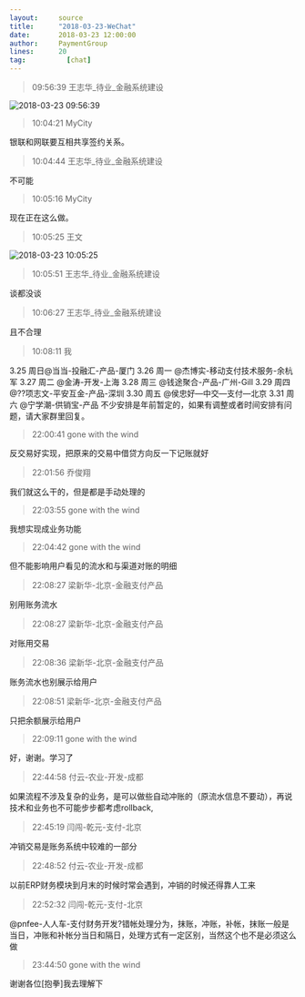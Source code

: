 ```yaml
---
layout:     source 
title:      "2018-03-23-WeChat"
date:       2018-03-23 12:00:00
author:     PaymentGroup
lines:      20 
tag:		  [chat]
---
```

> 09:56:39  王志华_待业_金融系统建设  
   
![2018-03-23 09:56:39](http://static.cocolian.cn/img/201803/20180323_095639.png) 
   
> 10:04:21  MyCity  
   
银联和网联要互相共享签约关系。  
   
> 10:04:44  王志华_待业_金融系统建设  
   
不可能  
   
> 10:05:16  MyCity  
   
现在正在这么做。  
   
> 10:05:25  王文  
   
![2018-03-23 10:05:25](http://static.cocolian.cn/img/201803/20180323_100525.png) 
   
> 10:05:51  王志华_待业_金融系统建设  
   
谈都没谈  
   
> 10:06:27  王志华_待业_金融系统建设  
   
且不合理  
   
> 10:08:11  我  
   
3.25 周日@当当-投融汇-产品-厦门   3.26 周一 @杰博实-移动支付技术服务-余杭军  3.27 周二 @金涛-开发-上海  3.28 周三 @钱途聚合-产品-广州-Gill   3.29 周四 @??项志文-平安互金-产品-深圳   3.30 周五 @侯忠好—中交—支付—北京   3.31 周六 @宁学潮-供销宝-产品  不少安排是年前暂定的，如果有调整或者时间安排有问题，请大家群里回复。    
   
> 22:00:41  gone with the wind  
   
反交易好实现，把原来的交易中借贷方向反一下记账就好  
   
> 22:01:56  乔俊翔  
   
我们就这么干的，但是都是手动处理的  
   
> 22:03:55  gone with the wind  
   
我想实现成业务功能  
   
> 22:04:42  gone with the wind  
   
但不能影响用户看见的流水和与渠道对账的明细  
   
> 22:08:27  梁新华-北京-金融支付产品  
   
别用账务流水  
   
> 22:08:27  梁新华-北京-金融支付产品  
   
对账用交易  
   
> 22:08:36  梁新华-北京-金融支付产品  
   
账务流水也别展示给用户  
   
> 22:08:51  梁新华-北京-金融支付产品  
   
只把余额展示给用户  
   
> 22:09:11  gone with the wind  
   
好，谢谢。学习了  
   
> 22:44:58  付云-农业-开发-成都  
   
如果流程不涉及复杂的业务，是可以做些自动冲账的（原流水信息不要动），再说技术和业务也不可能步步都考虑rollback,  
   
> 22:45:19  闫闯-乾元-支付-北京  
   
冲销交易是账务系统中较难的一部分  
   
> 22:48:52  付云-农业-开发-成都  
   
以前ERP财务模块到月末的时候时常会遇到，冲销的时候还得靠人工来  
   
> 22:52:32  闫闯-乾元-支付-北京  
   
@pnfee-人人车-支付财务开发?错帐处理分为，抹账，冲账，补帐，抹账一般是当日，冲账和补帐分当日和隔日，处理方式有一定区别，当然这个也不是必须这么做  
   
> 23:44:50  gone with the wind  
   
谢谢各位[抱拳]我去理解下  
   
